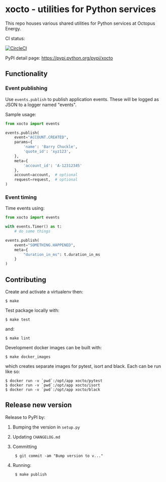 # xocto - utilities for Python services

This repo houses various shared utilities for Python services at Octopus Energy.

CI status:

[![CircleCI](https://circleci.com/gh/octoenergy/xocto/tree/master.svg?style=svg)](https://circleci.com/gh/octoenergy/xocto/tree/master)

PyPI detail page: https://pypi.python.org/pypi/xocto

## Functionality

### Event publishing

Use `events.publish` to publish application events. These will be logged as JSON
to a logger named "events". 

Sample usage:

```python
from xocto import events

events.publish(
    event="ACCOUNT.CREATED", 
    params={
        'name': 'Barry Chuckle', 
        'quote_id': 'xyz123',
    },
    meta={
        'account_id': 'A-12312345'
    },
    account=account,  # optional
    request=request,  # optional
)
```

### Event timing

Time events using:

```python
from xocto import events

with events.Timer() as t:
    # do some things

events.publish(
    event="SOMETHING.HAPPENED",
    meta={
        "duration_in_ms": t.duration_in_ms 
    }
)
```

## Contributing

Create and activate a virtualenv then:

    $ make

Test package locally with:

    $ make test

and:

    $ make lint  

Development docker images can be built with:

    $ make docker_images

which creates separate images for pytest, isort and black. Each can be run like so:

    $ docker run -v `pwd`:/opt/app xocto/pytest
    $ docker run -v `pwd`:/opt/app xocto/isort
    $ docker run -v `pwd`:/opt/app xocto/black

## Release new version

Release to PyPI by:

1. Bumping the version in `setup.py`

2. Updating `CHANGELOG.md`

3. Committing

        $ git commit -am "Bump version to v..."

4. Running: 

        $ make publish
